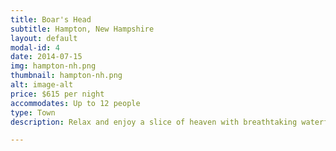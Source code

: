```yaml
---
title: Boar's Head
subtitle: Hampton, New Hampshire
layout: default
modal-id: 4
date: 2014-07-15
img: hampton-nh.png
thumbnail: hampton-nh.png
alt: image-alt
price: $615 per night
accommodates: Up to 12 people
type: Town
description: Relax and enjoy a slice of heaven with breathtaking waterfront views right on Boar's Head in Hampton, NH. This single family home is privately located between both private and public beaches. A short 10-minute walk will bring you straight to the Hampton Beach boardwalk for an afternoon of shopping, great restaurants and sandy beaches.

---
```

